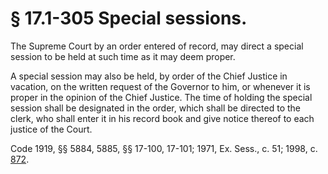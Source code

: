 # § 17.1-305 Special sessions.

<p>The Supreme Court by an order entered of record, may direct a special session to be held at such time as it may deem proper.</p><p>A special session may also be held, by order of the Chief Justice in vacation, on the written request of the Governor to him, or whenever it is proper in the opinion of the Chief Justice. The time of holding the special session shall be designated in the order, which shall be directed to the clerk, who shall enter it in his record book and give notice thereof to each justice of the Court.</p><p>Code 1919, §§ 5884, 5885, §§ 17-100, 17-101; 1971, Ex. Sess., c. 51; 1998, c. <a href='http://lis.virginia.gov/cgi-bin/legp604.exe?981+ful+CHAP0872'>872</a>.</p>